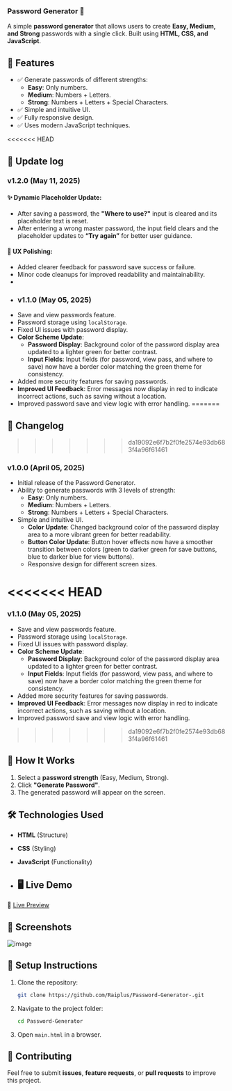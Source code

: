 ### **Password Generator** 🔐  

A simple **password generator** that allows users to create **Easy, Medium, and Strong** passwords with a single click. Built using **HTML, CSS, and JavaScript**.

## 🚀 **Features**
- ✅ Generate passwords of different strengths:
  - **Easy**: Only numbers.
  - **Medium**: Numbers + Letters.
  - **Strong**: Numbers + Letters + Special Characters.
- ✅ Simple and intuitive UI.
- ✅ Fully responsive design.
- ✅ Uses modern JavaScript techniques.

<<<<<<< HEAD
## 📝 **Update log**
### v1.2.0 (May 11, 2025)

#### ✨ Dynamic Placeholder Update:
- After saving a password, the **"Where to use?"** input is cleared and its placeholder text is reset.
- After entering a wrong master password, the input field clears and the placeholder updates to **“Try again”** for better user guidance.

#### 🎨 UX Polishing:
- Added clearer feedback for password save success or failure.
- Minor code cleanups for improved readability and maintainability.
- 
- ### v1.1.0 (May 05, 2025)
- Save and view passwords feature.
- Password storage using `localStorage`.
- Fixed UI issues with password display.
- **Color Scheme Update**:
  - **Password Display**: Background color of the password display area updated to a lighter green for better contrast.
  - **Input Fields**: Input fields (for password, view pass, and where to save) now have a border color matching the green theme for consistency.
- Added more security features for saving passwords.
- **Improved UI Feedback**: Error messages now display in red to indicate incorrect actions, such as saving without a location.
- Improved password save and view logic with error handling.
=======
## 📝 **Changelog**
>>>>>>> da19092e6f7b2f0fe2574e93db683f4a96f61461

### v1.0.0 (April 05, 2025)
- Initial release of the Password Generator.
- Ability to generate passwords with 3 levels of strength:
  - **Easy**: Only numbers.
  - **Medium**: Numbers + Letters.
  - **Strong**: Numbers + Letters + Special Characters.
- Simple and intuitive UI.
  - **Color Update**: Changed background color of the password display area to a more vibrant green for better readability.
  - **Button Color Update**: Button hover effects now have a smoother transition between colors (green to darker green for save buttons, blue to darker blue for view buttons).
  - Responsive design for different screen sizes.

<<<<<<< HEAD
=======
### v1.1.0 (May 05, 2025)
- Save and view passwords feature.
- Password storage using `localStorage`.
- Fixed UI issues with password display.
- **Color Scheme Update**:
  - **Password Display**: Background color of the password display area updated to a lighter green for better contrast.
  - **Input Fields**: Input fields (for password, view pass, and where to save) now have a border color matching the green theme for consistency.
- Added more security features for saving passwords.
- **Improved UI Feedback**: Error messages now display in red to indicate incorrect actions, such as saving without a location.
- Improved password save and view logic with error handling.


>>>>>>> da19092e6f7b2f0fe2574e93db683f4a96f61461
## 🎯 **How It Works**
1. Select a **password strength** (Easy, Medium, Strong).
2. Click **"Generate Password"**.
3. The generated password will appear on the screen.

## 🛠️ **Technologies Used**
- **HTML** (Structure)
- **CSS** (Styling)
- **JavaScript** (Functionality)

- ## 🖥 Live Demo
🔗 [Live Preview](https://raiplus.github.io/Password-Generator-/) 

## 📸 **Screenshots**
![image](https://github.com/user-attachments/assets/fb8c2fba-bc78-4412-8436-c4be74ce49e5)



## 🔧 **Setup Instructions**
1. Clone the repository:
   ```sh
   git clone https://github.com/Raiplus/Password-Generator-.git

   ```
2. Navigate to the project folder:
   ```sh
   cd Password-Generator

   ```
3. Open `main.html` in a browser.

## 🤝 **Contributing**
Feel free to submit **issues**, **feature requests**, or **pull requests** to improve this project.


